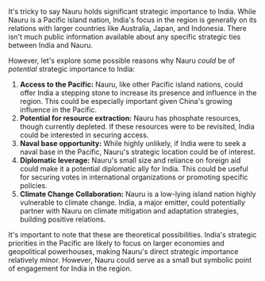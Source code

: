 It's tricky to say Nauru holds significant strategic importance to India. While Nauru is a Pacific island nation, India's focus in the region is generally on its relations with larger countries like Australia, Japan, and Indonesia. There isn't much public information available about any specific strategic ties between India and Nauru.

However, let's explore some possible reasons why Nauru *could* be of *potential* strategic importance to India:

1. **Access to the Pacific:**  Nauru, like other Pacific island nations, could offer India a stepping stone to increase its presence and influence in the region. This could be especially important given China's growing influence in the Pacific. 
2. **Potential for resource extraction:** Nauru has phosphate resources, though currently depleted. If these resources were to be revisited, India could be interested in securing access.
3. **Naval base opportunity:** While highly unlikely, if India were to seek a naval base in the Pacific, Nauru's strategic location could be of interest.
4. **Diplomatic leverage:** Nauru's small size and reliance on foreign aid could make it a potential diplomatic ally for India. This could be useful for securing votes in international organizations or promoting specific policies.
5. **Climate Change Collaboration:**  Nauru is a low-lying island nation highly vulnerable to climate change. India, a major emitter, could potentially partner with Nauru on climate mitigation and adaptation strategies, building positive relations.

It's important to note that these are theoretical possibilities. India's strategic priorities in the Pacific are likely to focus on larger economies and geopolitical powerhouses, making Nauru's direct strategic importance relatively minor. However, Nauru could serve as a small but symbolic point of engagement for India in the region. 
